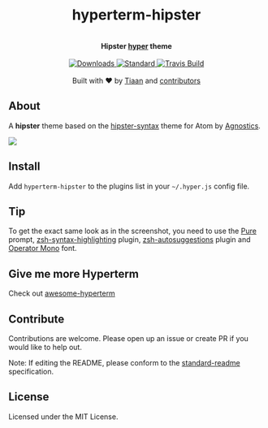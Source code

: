 <h1 align="center">
  hyperterm-hipster
</h1>
<br>
<div align="center">
  <strong>Hipster <a href="https://hyper.is">hyper</a> theme</strong>
</div>
<br>
<div align="center">
    <a href="https://npmjs.org/package/hyperterm-hipster">
    <img src="https://img.shields.io/npm/dm/hyperterm-hipster.svg?style=flat-square" alt="Downloads" />
    </a>
    <a href="https://github.com/feross/standard">
      <img src="https://img.shields.io/badge/code%20style-standard-brightgreen.svg?style=flat-square" alt="Standard" />
    </a>
   <a href="https://travis-ci.org/tiaanduplessis/hyperterm-hipster">
      <img src="https://img.shields.io/travis/tiaanduplessis/hyperterm-hipster/master.svg?style=flat-square" alt="Travis Build" />
    </a>
</div>
<br>
<div align="center">
  Built with ❤︎ by <a href="https://github.com/tiaanduplessis">Tiaan</a> and <a href="https://github.com/tiaanduplessis/bolt/graphs/contributors">contributors</a>
</div>

## About

A **hipster** theme based on the [hipster-syntax](https://github.com/Agnostics/hipster-syntax) theme for Atom by [Agnostics](https://github.com/Agnostics).

<p text-align="center">
  <img src="https://raw.githubusercontent.com/tiaanduplessis/hyperterm-hipster/master/screenshot.png"/>
</p>

## Install

Add `hyperterm-hipster` to the plugins list in your `~/.hyper.js` config file.

## Tip

To get the exact same look as in the screenshot, you need to use the [Pure](https://github.com/sindresorhus/pure) prompt, [zsh-syntax-highlighting](https://github.com/zsh-users/zsh-syntax-highlighting) plugin, [zsh-autosuggestions](https://github.com/zsh-users/zsh-autosuggestions) plugin and [Operator Mono](http://www.typography.com/blog/introducing-operator) font.

## Give me more Hyperterm

Check out [awesome-hyperterm](https://github.com/bnb/awesome-hyperterm)

## Contribute

Contributions are welcome. Please open up an issue or create PR if you would like to help out.

Note: If editing the README, please conform to the [standard-readme](https://github.com/RichardLitt/standard-readme) specification.

## License

Licensed under the MIT License.
